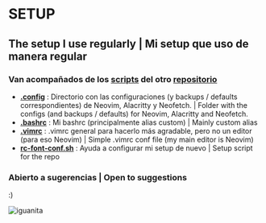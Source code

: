 # SETUP
## The setup I use regularly | Mi setup que uso de manera regular
### Van acompañados de los [scripts](https://github.com/mrs4ndman/base/tree/main/scripts) del otro [repositorio](https://github.com/mrs4ndman/base)

- **[.config](https://github.com/mrs4ndman/setup/tree/main/.config)** : Directorio con las configuraciones (y backups / defaults correspondientes) de Neovim, Alacritty y Neofetch. | Folder with the configs (and backups / defaults) for Neovim, Alacritty and Neofetch.
- **[.bashrc](https://github.com/mrs4ndman/setup/blob/main/.bashrc)** : Mi bashrc (principalmente alias custom) | Mainly custom alias
- **[.vimrc](https://github.com/mrs4ndman/setup/blob/main/.vimrc)** : .vimrc general para hacerlo más agradable, pero no un editor (para eso Neovim) | Simple .vimrc conf file (my main editor is Neovim)
- **[rc-font-conf.sh](https://github.com/mrs4ndman/setup/blob/main/rc-font-conf.sh)** : Ayuda a configurar mi setup de nuevo | Setup script for the repo

### Abierto a sugerencias | Open to suggestions

:)

![iguanita](https://user-images.githubusercontent.com/121260905/225119383-b85ed9cf-b43c-4eca-a267-6c8a9879ba60.png)
